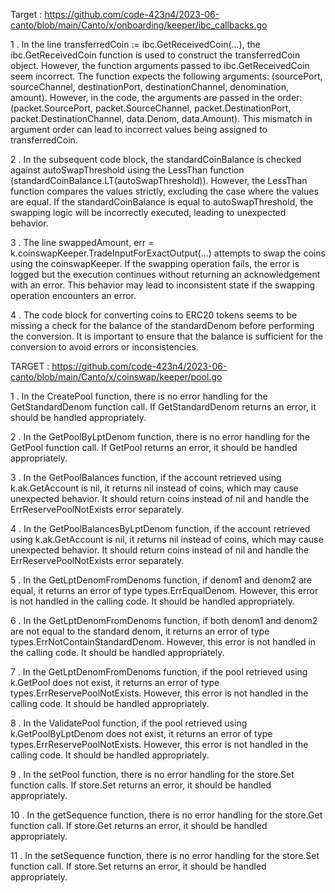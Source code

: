 Target : https://github.com/code-423n4/2023-06-canto/blob/main/Canto/x/onboarding/keeper/ibc_callbacks.go

1 . In the line transferredCoin := ibc.GetReceivedCoin(...), the ibc.GetReceivedCoin function is used to construct the transferredCoin object. However, the function arguments passed to ibc.GetReceivedCoin seem incorrect. The function expects the following arguments: (sourcePort, sourceChannel, destinationPort, destinationChannel, denomination, amount). However, in the code, the arguments are passed in the order: (packet.SourcePort, packet.SourceChannel, packet.DestinationPort, packet.DestinationChannel, data.Denom, data.Amount). This mismatch in argument order can lead to incorrect values being assigned to transferredCoin.

2 . In the subsequent code block, the standardCoinBalance is checked against autoSwapThreshold using the LessThan function (standardCoinBalance.LT(autoSwapThreshold)). However, the LessThan function compares the values strictly, excluding the case where the values are equal. If the standardCoinBalance is equal to autoSwapThreshold, the swapping logic will be incorrectly executed, leading to unexpected behavior.

3 . The line swappedAmount, err = k.coinswapKeeper.TradeInputForExactOutput(...) attempts to swap the coins using the coinswapKeeper. If the swapping operation fails, the error is logged but the execution continues without returning an acknowledgement with an error. This behavior may lead to inconsistent state if the swapping operation encounters an error.

4 . The code block for converting coins to ERC20 tokens seems to be missing a check for the balance of the standardDenom before performing the conversion. It is important to ensure that the balance is sufficient for the conversion to avoid errors or inconsistencies.



TARGET : https://github.com/code-423n4/2023-06-canto/blob/main/Canto/x/coinswap/keeper/pool.go

1 . In the CreatePool function, there is no error handling for the GetStandardDenom function call. If GetStandardDenom returns an error, it should be handled appropriately.

2 . In the GetPoolByLptDenom function, there is no error handling for the GetPool function call. If GetPool returns an error, it should be handled appropriately.

3 . In the GetPoolBalances function, if the account retrieved using k.ak.GetAccount is nil, it returns nil instead of coins, which may cause unexpected behavior. It should return coins instead of nil and handle the ErrReservePoolNotExists error separately.

4 . In the GetPoolBalancesByLptDenom function, if the account retrieved using k.ak.GetAccount is nil, it returns nil instead of coins, which may cause unexpected behavior. It should return coins instead of nil and handle the ErrReservePoolNotExists error separately.

5 . In the GetLptDenomFromDenoms function, if denom1 and denom2 are equal, it returns an error of type types.ErrEqualDenom. However, this error is not handled in the calling code. It should be handled appropriately.

6 . In the GetLptDenomFromDenoms function, if both denom1 and denom2 are not equal to the standard denom, it returns an error of type types.ErrNotContainStandardDenom. However, this error is not handled in the calling code. It should be handled appropriately.

7 . In the GetLptDenomFromDenoms function, if the pool retrieved using k.GetPool does not exist, it returns an error of type types.ErrReservePoolNotExists. However, this error is not handled in the calling code. It should be handled appropriately.

8 . In the ValidatePool function, if the pool retrieved using k.GetPoolByLptDenom does not exist, it returns an error of type types.ErrReservePoolNotExists. However, this error is not handled in the calling code. It should be handled appropriately.

9 . In the setPool function, there is no error handling for the store.Set function calls. If store.Set returns an error, it should be handled appropriately.

10 . In the getSequence function, there is no error handling for the store.Get function call. If store.Get returns an error, it should be handled appropriately.

11 . In the setSequence function, there is no error handling for the store.Set function call. If store.Set returns an error, it should be handled appropriately.

